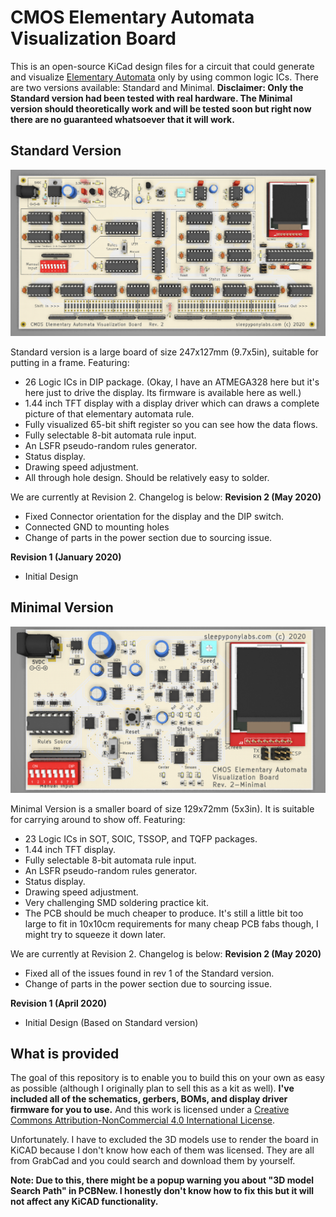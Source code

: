 # CMOS Elementary Automata Visualization Board

This is an  open-source KiCad design files for a circuit that could generate and visualize [Elementary Automata](https://mathworld.wolfram.com/ElementaryCellularAutomaton.html) only by using common logic ICs. There are two versions available: Standard and Minimal. 
**Disclaimer: Only the Standard version had been tested with real hardware. The Minimal version should theoretically work and will be tested soon but right now there are no guaranteed whatsoever that it will work.**

## Standard Version

![](pics/standard.png)

Standard version is a large board of size 247x127mm (9.7x5in), suitable for putting in a frame. Featuring:

 - 26 Logic ICs in DIP package. (Okay, I have an ATMEGA328 here but it's here just to drive the display. Its firmware is available here as well.)
 - 1.44 inch TFT display with a display driver which can draws a complete picture of that elementary automata rule.
 - Fully visualized 65-bit shift register so you can see how the data flows.
 - Fully selectable 8-bit automata rule input.
 - An LSFR pseudo-random rules generator.
 - Status display.
 - Drawing speed adjustment.
 - All through hole design. Should be relatively easy to solder.

We are currently at Revision 2. Changelog is below:
**Revision 2 (May 2020)**
 - Fixed Connector orientation for the display and the DIP switch.
 - Connected GND to mounting holes
 - Change of parts in the power section due to sourcing issue.
 
**Revision 1 (January 2020)**
- Initial Design

## Minimal Version

![](pics/minimal.png)

Minimal Version is a smaller board of size 129x72mm (5x3in). It is suitable for carrying around to show off. Featuring:

 - 23 Logic ICs in SOT, SOIC, TSSOP, and TQFP packages.
 - 1.44 inch TFT display.
 - Fully selectable 8-bit automata rule input.
 - An LSFR pseudo-random rules generator.
 - Status display.
 - Drawing speed adjustment.
 - Very challenging SMD soldering practice kit.
 - The PCB should be much cheaper to produce. It's still a little bit too large to fit in 10x10cm requirements for many cheap PCB fabs though, I might try to squeeze it down later.

We are currently at Revision 2. Changelog is below:
**Revision 2 (May 2020)**
 - Fixed all of the issues found in rev 1 of the Standard version.
 - Change of parts in the power section due to sourcing issue.
 
**Revision 1 (April 2020)**
- Initial Design (Based on Standard version)

## What is provided
The goal of this repository is to enable you to build this on your own as easy as possible (although I originally plan to sell this as a kit as well). **I've included all of the schematics, gerbers, BOMs, and display driver firmware for you to use.** And this work is licensed under a [Creative Commons Attribution-NonCommercial 4.0 International License](http://creativecommons.org/licenses/by-nc/4.0/).

Unfortunately. I have to excluded the 3D models use to render the board in KiCAD because I don't know how each of them was licensed. They are all from GrabCad and you could search and download them by yourself.

**Note: Due to this, there might be a popup warning you about "3D model Search Path" in PCBNew. I honestly don't know how to fix this but it will not affect any KiCAD functionality.**